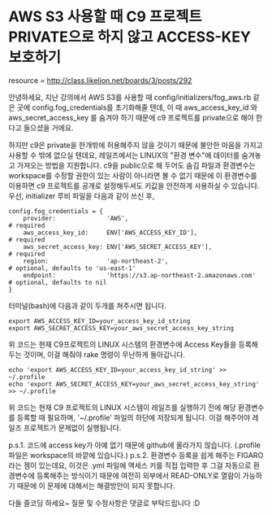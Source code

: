 AWS S3 사용할 때 C9 프로젝트 PRIVATE으로 하지 않고 ACCESS-KEY 보호하기
==============================
 resource = http://class.likelion.net/boards/3/posts/292


안녕하세요,
지난 강의에서 AWS S3를 사용할 때 config/initializers/fog_aws.rb 같은 곳에 config.fog_credentials를 초기화해줄 텐데,
이 때 aws_access_key_id 와 aws_secret_access_key 를 숨겨야 하기 때문에 c9 프로젝트를 private으로 해야 한다고 들으셨을 거에요.

하지만 c9은 private을 한개밖에 허용해주지 않을 것이기 때문에 불안한 마음을 가지고 사용할 수 밖에 없으실 텐데요, 레일즈에서는 LINUX의 "환경 변수"에 데이터를 숨겨놓고 가져오는 방법을 지원합니다.
c9을 public으로 해 두어도 숨김 파일과 환경변수는 workspace를 수정할 권한이 있는 사람이 아니라면 볼 수 없기 때문에 이 환경변수를 이용하면 c9 프로젝트를 공개로 설정해두셔도 키값을 안전하게 사용하실 수 있습니다.
우선, initializer 루비 파일을 다음과 같이 쓰신 후,

    config.fog_credentials = {
        provider:              'AWS',                                           # required
        aws_access_key_id:     ENV['AWS_ACCESS_KEY_ID'],                        # required
        aws_secret_access_key: ENV['AWS_SECRET_ACCESS_KEY'],                    # required
        region:                'ap-northeast-2',                                # optional, defaults to 'us-east-1'
        endpoint:              'https://s3.ap-northeast-2.amazonaws.com'        # optional, defaults to nil
    }

터미널(bash)에 다음과 같이 두개를 쳐주시면 됩니다.

    export AWS_ACCESS_KEY_ID=your_access_key_id_string
    export AWS_SECRET_ACCESS_KEY=your_aws_secret_access_key_string

위 코드는 현재 C9프로젝트의 LINUX 시스템의 환경변수에 Access Key들을 등록해두는 것이며, 이걸 해줘야 rake 명령이 무난하게 돌아갑니다.

    echo 'export AWS_ACCESS_KEY_ID=your_access_key_id_string' >> ~/.profile
    echo 'export AWS_SECRET_ACCESS_KEY=your_aws_secret_access_key_string' >> ~/.profile

위 코드는 현재 C9 프로젝트의 LINUX 시스템이 레일즈를 실행하기 전에 해당 환경변수를 등록할 때 필요하며, '~/.profile' 파일의 하단에 저장되게 됩니다.
이걸 해주어야 레일즈 프로젝트가 문제없이 실행됩니다.

p.s.1. 코드에 access key가 아예 없기 때문에 github에 올라가지 않습니다. (.profile 파일은 workspace의 바깥에 있습니다.)
p.s.2. 환경변수 등록을 쉽게 해주는 FIGARO 라는 젬이 있는데요, 이것은 .yml 파일에 액세스 키를 직접 입력한 후 그걸 자동으로 환경변수에 등록해주는 방식이기 때문에 여전히 외부에서 READ-ONLY로 열람이 가능하기 때문에 이 문제에 대해서는 해결방안이 되지 못합니다.

다들 즐코딩 하세요~ 질문 및 수정사항은 댓글로 부탁드립니다 :D


